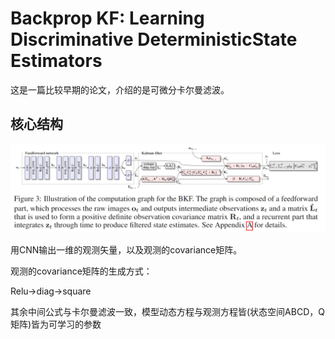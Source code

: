 # Backprop KF: Learning Discriminative DeterministicState Estimators

这是一篇比较早期的论文，介绍的是可微分卡尔曼滤波。

## 核心结构

![结构](./res/可微分KF.png)

用CNN输出一维的观测矢量，以及观测的covariance矩阵。

观测的covariance矩阵的生成方式：

Relu->diag->square

其余中间公式与卡尔曼滤波一致，模型动态方程与观测方程皆(状态空间ABCD，Q矩阵)皆为可学习的参数